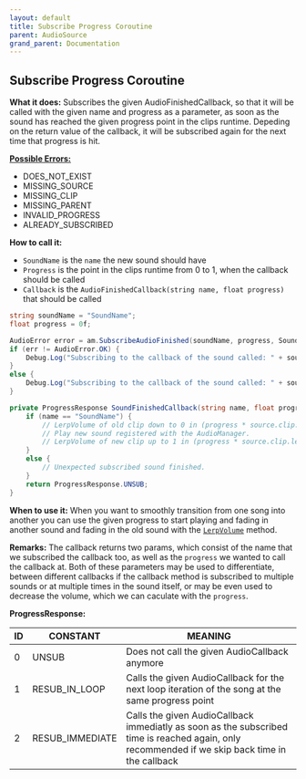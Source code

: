 ```yaml
---
layout: default
title: Subscribe Progress Coroutine
parent: AudioSource
grand_parent: Documentation
---
```


## Subscribe Progress Coroutine
**What it does:**
Subscribes the given AudioFinishedCallback, so that it will be called with the given name and progress as a parameter,
as soon as the sound has reached the given progress point in the clips runtime. Depeding on the return value of the callback,
it will be subscribed again for the next time that progress is hit.

[**Possible Errors:**](https://mathewhdyt.github.io/Unity-Audio-Manager/docs/documentation/index/#possible-errors)
- DOES_NOT_EXIST
- MISSING_SOURCE
- MISSING_CLIP
- MISSING_PARENT
- INVALID_PROGRESS
- ALREADY_SUBSCRIBED

**How to call it:**
- ```SoundName``` is the ```name``` the new sound should have
- ```Progress``` is the point in the clips runtime from 0 to 1, when the callback should be called
- ```Callback``` is the ```AudioFinishedCallback(string name, float progress)``` that should be called

```csharp
string soundName = "SoundName";
float progress = 0f;

AudioError error = am.SubscribeAudioFinished(soundName, progress, SoundFinishedCallback);
if (err != AudioError.OK) {
    Debug.Log("Subscribing to the callback of the sound called: " + soundName + " failed with error id: " + err);
}
else {
    Debug.Log("Subscribing to the callback of the sound called: " + soundName + " succesfull");
}

private ProgressResponse SoundFinishedCallback(string name, float progress) {
    if (name == "SoundName") {
        // LerpVolume of old clip down to 0 in (progress * source.clip.length) time.
        // Play new sound registered with the AudioManager.
        // LerpVolume of new clip up to 1 in (progress * source.clip.length) time.
    }
    else {
        // Unexpected subscribed sound finished.
    }
	return ProgressResponse.UNSUB;
}
```

**When to use it:**
When you want to smoothly transition from one song into another you can use the given progress to start playing and fading in another sound and fading in the old sound with the [```LerpVolume```](https://mathewhdyt.github.io/Unity-Audio-Manager/docs/documentation/audiosource/lerp_volume/) method.

**Remarks:**
The callback returns two params, which consist of the name that we subscribed the callback too, as well as the ```progress``` we wanted to call the callback at. Both of these parameters may be used to differentiate, between different callbacks if the callback method is subscribed to multiple sounds or at multiple times in the sound itself, or may be even used to decrease the volume, which we can caculate with the ```progress```. 

**ProgressResponse:**

| **ID** | **CONSTANT**                  | **MEANING**                                                                                                                                     |
| -------| ------------------------------| ------------------------------------------------------------------------------------------------------------------------------------------------|
| 0      | UNSUB                         | Does not call the given AudioCallback anymore                                                                                                   |
| 1      | RESUB_IN_LOOP                 | Calls the given AudioCallback for the next loop iteration of the song at the same progress point                                                |
| 2      | RESUB_IMMEDIATE               | Calls the given AudioCallback immediatly as soon as the subscribed time is reached again, only recommended if we skip back time in the callback |
